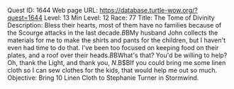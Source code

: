 Quest ID: 1644
Web page URL: https://database.turtle-wow.org/?quest=1644
Level: 13
Min Level: 12
Race: 77
Title: The Tome of Divinity
Description: Bless their hearts, most of them have no families because of the Scourge attacks in the last decade.$B$BMy husband John collects the materials for me to make the shirts and pants for the children, but I haven't even had time to do that. I've been too focused on keeping food on their plates, and a roof over their heads.$B$BWhat's that? You'd be willing to help? Oh, thank the Light, and thank you, $N.$B$BIf you could bring me some linen cloth so I can sew clothes for the kids, that would help me out so much.
Objective: Bring 10 Linen Cloth to Stephanie Turner in Stormwind.
